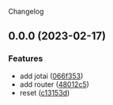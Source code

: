 Changelog

## 0.0.0 (2023-02-17)

### Features

- add jotai ([066f353](https://github.com/sklme/vite-react-template/commit/066f35391996eb2a98ff0d5fc4464416ca423ecc))
- add router ([48012c5](https://github.com/sklme/vite-react-template/commit/48012c54568559fd712136db07c93a28900d1fa5))
- reset ([c13153d](https://github.com/sklme/vite-react-template/commit/c13153d866a050bcd5a1c5db20c4d428b9efcbb1))
